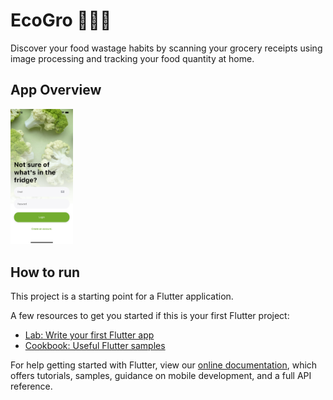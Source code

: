 # EcoGro 🥬🍅🍌

Discover your food wastage habits by scanning your grocery receipts using image processing and tracking your food quantity at home.

## App Overview
<img src="demo/login.png" alt="home page" width="100">
<!-- ![Home page](demo/login.png | width=100)![Home page](demo/login_filled.png) -->

## How to run



This project is a starting point for a Flutter application.

A few resources to get you started if this is your first Flutter project:

- [Lab: Write your first Flutter app](https://flutter.dev/docs/get-started/codelab)
- [Cookbook: Useful Flutter samples](https://flutter.dev/docs/cookbook)

For help getting started with Flutter, view our
[online documentation](https://flutter.dev/docs), which offers tutorials,
samples, guidance on mobile development, and a full API reference.
